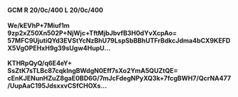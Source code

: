 #### GCM R 20/0c/400 L 20/0c/400
**We/kEVhP+7Miuf1m**<br/>**9zp2xZ50Xn502P+NjWjc+TftMjbJbvfB3H0dYvXcpAo=**<br/>**57MFC9UjutiQYd3EVStYcNzBhU79LspSbBBhUTFrBdkcJdma4bCX9KEFDX5VgOPEHxH9g39sUgw4HupU...**<br/><br/>
**KTHRpQyQ/q6E4eY+**<br/>**SsZtK7sTLBc87cqklngBWdgN0Eff7sXo2YmA5QUZtQE=**<br/>**cEnKJENunHZuZ8gaE0BD6G/7mJcFdegNPyXQ3k+7fcgBWH7/QcrNA477/UupAaC195JdsxxvCSfCHOXs...**